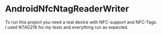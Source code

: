 # AndroidNfcNtagReaderWriter

To run this project you need a real device with NFC-support and NFC-Tags. I used NTAG216 for my tests and everything run as expected.

